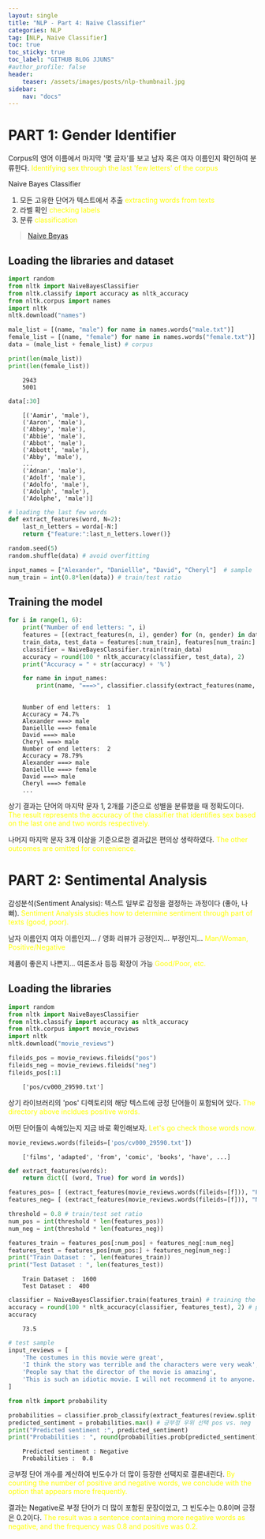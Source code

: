 ```yaml
---
layout: single
title: "NLP - Part 4: Naive Classifier"
categories: NLP
tag: [NLP, Naive Classifier]
toc: true
toc_sticky: true
toc_label: "GITHUB BLOG JJUNS"
#author_profile: false
header:
    teaser: /assets/images/posts/nlp-thumbnail.jpg
sidebar:
    nav: "docs"
---
```


# PART 1: Gender Identifier
Corpus의 영어 이름에서 마지막 '몇 글자'를 보고 남자 혹은 여자 이름인지 확인하여 분류한다. <span style="color: yellow"> Identifying sex through the last 'few letters' of the corpus</span>

Naive Bayes Classifier
1. 모든 고유한 단어가 텍스트에서 추출 <span style="color: yellow"> extracting words from texts</span>
2. 라벨 확인 <span style="color: yellow"> checking labels</span>
3. 분류 <span style="color: yellow"> classification </span>

> [Naive Beyas](https://github.com/hchoi256/ai-boot-camp/blob/main/ai/machine-learning/supervised-learning/classification/naive-bayes.md)

## Loading the libraries and dataset
```python
import random
from nltk import NaiveBayesClassifier
from nltk.classify import accuracy as nltk_accuracy
from nltk.corpus import names
import nltk
nltk.download("names")
```


```python
male_list = [(name, "male") for name in names.words("male.txt")]
female_list = [(name, "female") for name in names.words("female.txt")]
data = (male_list + female_list) # corpus

print(len(male_list))
print(len(female_list))
```


        2943
        5001


```python
data[:30]
```


        [('Aamir', 'male'),
        ('Aaron', 'male'),
        ('Abbey', 'male'),
        ('Abbie', 'male'),
        ('Abbot', 'male'),
        ('Abbott', 'male'),
        ('Abby', 'male'),
        ...
        ('Adnan', 'male'),
        ('Adolf', 'male'),
        ('Adolfo', 'male'),
        ('Adolph', 'male'),
        ('Adolphe', 'male')]


```python
# loading the last few words
def extract_features(word, N=2):
    last_n_letters = worda[-N:]
    return {"feature:":last_n_letters.lower()}
```


```python
random.seed(5)
random.shuffle(data) # avoid overfitting
```


```python
input_names = ["Alexander", "Daniellle", "David", "Cheryl"]  # sample
num_train = int(0.8*len(data)) # train/test ratio
```

## Training the model

```python
for i in range(1, 6):
    print("Number of end letters: ", i)
    features = [(extract_features(n, i), gender) for (n, gender) in data]
    train_data, test_data = features[:num_train], features[num_train:]
    classifier = NaiveBayesClassifier.train(train_data)
    accuracy = round(100 * nltk_accuracy(classifier, test_data), 2)
    print("Accuracy = " + str(accuracy) + '%')

    for name in input_names:
        print(name, "===>", classifier.classify(extract_features(name, i)))
    
```


        Number of end letters:  1
        Accuracy = 74.7%
        Alexander ===> male
        Daniellle ===> female
        David ===> male
        Cheryl ===> male
        Number of end letters:  2
        Accuracy = 78.79%
        Alexander ===> male
        Daniellle ===> female
        David ===> male
        Cheryl ===> female
        ...

상기 결과는 단어의 마지막 문자 1, 2개를 기준으로 성별을 분류했을 때 정확도이다. <span style="color: yellow"> The result represents the accuracy of the classifier that identifies sex based on the last one and two words respectively.</span>

나머지 마지막 문자 3개 이상을 기준으로한 결과값은 편의상 생략하였다. <span style="color: yellow"> The other outcomes are omitted for convenience.</span>

# PART 2: Sentimental Analysis
감성분석(Sentiment Analysis): 텍스트 일부로 감정을 결정하는 과정이다 (좋아, 나뻐). <span style="color: yellow"> Sentiment Analysis studies how to determine sentiment through part of texts (good, poor).</span>

남자 이름인지 여자 이름인지... / 영화 리뷰가 긍정인지... 부정인지... <span style="color: yellow"> Man/Woman, Positive/Negative</span>

제품이 좋은지 나쁜지... 여론조사 등등 확장이 가능 <span style="color: yellow"> Good/Poor, etc.</span>

## Loading the libraries
```python
import random
from nltk import NaiveBayesClassifier
from nltk.classify import accuracy as nltk_accuracy
from nltk.corpus import movie_reviews
import nltk
nltk.download("movie_reviews")
```

```python
fileids_pos = movie_reviews.fileids("pos")
fileids_neg = movie_reviews.fileids("neg")
fileids_pos[:1]
```

        ['pos/cv000_29590.txt']


상기 라이브러리의 'pos' 디렉토리의 해당 텍스트에 긍정 단어들이 포함되어 있다. <span style="color: yellow"> The directory above incldues positive words.</span>

어떤 단어들이 속해있는지 지금 바로 확인해보자. <span style="color: yellow"> Let's go check those words now.</span>

```python
movie_reviews.words(fileids=['pos/cv000_29590.txt'])
```


        ['films', 'adapted', 'from', 'comic', 'books', 'have', ...]


```python
def extract_features(words):
    return dict([ (word, True) for word in words])
```


```python
features_pos= [ (extract_features(movie_reviews.words(fileids=[f])), "Positive") for f in fileids_pos ]
features_neg= [ (extract_features(movie_reviews.words(fileids=[f])), "Negative") for f in fileids_neg ]
```

```python
threshold = 0.8 # train/test set ratio
num_pos = int(threshold * len(features_pos))
num_neg = int(threshold * len(features_neg))

features_train = features_pos[:num_pos] + features_neg[:num_neg]
features_test = features_pos[num_pos:] + features_neg[num_neg:]
print("Train Dataset : ", len(features_train))
print("Test Dataset : ", len(features_test))
```


        Train Dataset :  1600
        Test Dataset :  400


```python
classifier = NaiveBayesClassifier.train(features_train) # training the model
accuracy = round(100 * nltk_accuracy(classifier, features_test), 2) # prediction
accuracy
```

        73.5


```python
# test sample
input_reviews = [
    'The costumes in this movie were great', 
    'I think the story was terrible and the characters were very weak',
    'People say that the director of the movie is amazing', 
    'This is such an idiotic movie. I will not recommend it to anyone.' 
]
```

```python
from nltk import probability

probabilities = classifier.prob_classify(extract_features(review.split()))
predicted_sentiment = probabilities.max() # 긍부정 우위 선택 pos vs. neg
print("Predicted sentiment :", predicted_sentiment)
print("Probabilities : ", round(probabilities.prob(predicted_sentiment), 2))

```

        Predicted sentiment : Negative
        Probabilities :  0.8


긍부정 단어 개수를 계산하여 빈도수가 더 많이 등장한 선택지로 결론내린다. <span style="color: yellow"> By counting the number of positive and negative words, we conclude with the option that appears more frequently.</span>

결과는 Negative로 부정 단어가 더 많이 포함된 문장이었고, 그 빈도수는 0.8이며 긍정은 0.2이다. <span style="color: yellow"> The result was a sentence containing more negative words as negative, and the frequency was 0.8 and positive was 0.2.</span>

